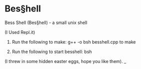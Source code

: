 # Bes§hell
Bess Shell (Bes§hell) - a small unix shell

(I Used Repl.it)

1. Run the following to make:
g++ -o bsh besshell.cpp to make 

2. Run the following to start besshell:
bsh

(I threw in some hidden easter eggs, hope you like them). _
